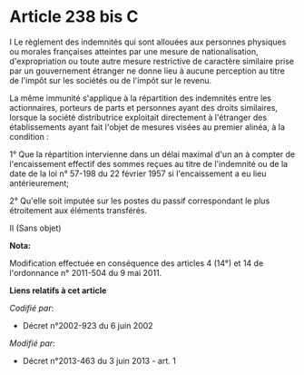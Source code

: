 # Article 238 bis C

I Le règlement des indemnités qui sont allouées aux personnes physiques ou morales françaises atteintes par une mesure de
nationalisation, d'expropriation ou toute autre mesure restrictive de caractère similaire prise par un gouvernement étranger
ne donne lieu à aucune perception au titre de l'impôt sur les sociétés ou de l'impôt sur le revenu.

La même immunité s'applique à la répartition des indemnités entre les actionnaires, porteurs de parts et personnes ayant des
droits similaires, lorsque la société distributrice exploitait directement à l'étranger des établissements ayant fait l'objet
de mesures visées au premier alinéa, à la condition :

1° Que la répartition intervienne dans un délai maximal d'un an à compter de l'encaissement effectif des sommes reçues au
titre de l'indemnité ou de la date de la loi n° 57-198 du 22 février 1957 si l'encaissement a eu lieu antérieurement;

2° Qu'elle soit imputée sur les postes du passif correspondant le plus étroitement aux éléments transférés.

II (Sans objet)

**Nota:**

Modification effectuée en conséquence des articles 4 (14°) et 14 de l'ordonnance n° 2011-504 du 9 mai 2011.

**Liens relatifs à cet article**

_Codifié par_:

  - Décret n°2002-923 du 6 juin 2002

_Modifié par_:

  - Décret n°2013-463 du 3 juin 2013 - art. 1
